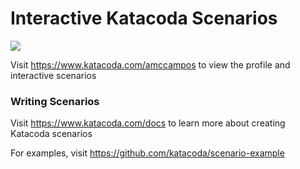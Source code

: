 # Interactive Katacoda Scenarios

[![](http://shields.katacoda.com/katacoda/amccampos/count.svg)](https://www.katacoda.com/amccampos "Get your profile on Katacoda.com")

Visit https://www.katacoda.com/amccampos to view the profile and interactive scenarios

### Writing Scenarios
Visit https://www.katacoda.com/docs to learn more about creating Katacoda scenarios

For examples, visit https://github.com/katacoda/scenario-example
